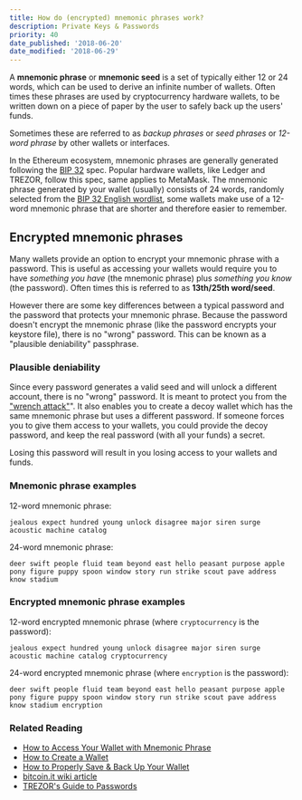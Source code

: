 ```yaml
---
title: How do (encrypted) mnemonic phrases work?
description: Private Keys & Passwords
priority: 40
date_published: '2018-06-20'
date_modified: '2018-06-29'
---
```


A **mnemonic phrase** or **mnemonic seed** is a set of typically either 12 or 24 words, which can be used to derive an infinite number of wallets. Often times these phrases are used by cryptocurrency hardware wallets, to be written down on a piece of paper by the user to safely back up the users' funds.

Sometimes these are referred to as *backup phrases* or *seed phrases* or *12-word phrase* by other wallets or interfaces.

In the Ethereum ecosystem, mnemonic phrases are generally generated following the [BIP 32](https://github.com/bitcoin/bips/blob/master/bip-0032.mediawiki) spec. Popular hardware wallets, like Ledger and TREZOR, follow this spec, same applies to MetaMask. The mnemonic phrase generated by your wallet (usually) consists of 24 words, randomly selected from the [BIP 32 English wordlist](https://github.com/bitcoin/bips/blob/master/bip-0039/english.txt), some wallets make use of a 12-word mnemonic phrase that are shorter and therefore easier to remember.

## Encrypted mnemonic phrases

Many wallets provide an option to encrypt your mnemonic phrase with a password. This is useful as accessing your wallets would require you to have *something you have* (the mnemonic phrase) plus *something you know* (the password). Often times this is referred to as **13th/25th word/seed**.

However there are some key differences between a typical password and the password that protects your mnemonic phrase. Because the password doesn't encrypt the mnemonic phrase (like the password encrypts your keystore file), there is no "wrong" password. This can be known as a "plausible deniability" passphrase.

### Plausible deniability

Since every password generates a valid seed and will unlock a different account, there is no "wrong" password. It is meant to protect you from the ["wrench attack"](https://xkcd.com/538/)". It also enables you to create a decoy wallet which has the same mnemonic phrase but uses a different password. If someone forces you to give them access to your wallets, you could provide the decoy password, and keep the real password (with all your funds) a secret.

<div class="alert alert-danger">
  Losing this password will result in you losing access to your wallets and funds.
</div>

### Mnemonic phrase examples

12-word mnemonic phrase:

```jealous expect hundred young unlock disagree major siren surge acoustic machine catalog```

24-word mnemonic phrase:

```deer swift people fluid team beyond east hello peasant purpose apple pony figure puppy spoon window story run strike scout pave address know stadium```

### Encrypted mnemonic phrase examples

12-word encrypted mnemonic phrase (where `cryptocurrency` is the password):

```jealous expect hundred young unlock disagree major siren surge acoustic machine catalog cryptocurrency```

24-word encrypted mnemonic phrase (where `encryption` is the password):

```deer swift people fluid team beyond east hello peasant purpose apple pony figure puppy spoon window story run strike scout pave address know stadium encryption```

### Related Reading

*   [How to Access Your Wallet with Mnemonic Phrase](https://support.mycrypto.com/accessing-your-wallet/access-wallet-mnemonic.html)
*   [How to Create a Wallet](https://support.mycrypto.com/getting-started/creating-a-new-wallet-on-mycrypto.html)
*   [How to Properly Save & Back Up Your Wallet](https://support.mycrypto.com/getting-started/backing-up-your-new-wallet.html)
*   [bitcoin.it wiki article](https://en.bitcoin.it/wiki/Mnemonic_phrase)
*   [TREZOR's Guide to Passwords](https://doc.satoshilabs.com/trezor-user/advanced_settings.html)
